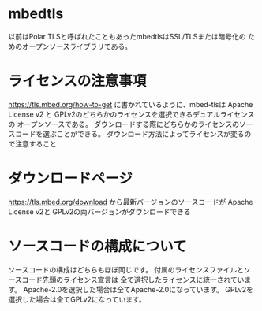 # mbedtls

以前はPolar TLSと呼ばれたこともあったmbedtlsはSSL/TLSまたは暗号化の
ためのオープンソースライブラリである。

# ライセンスの注意事項

https://tls.mbed.org/how-to-get に書かれているように、mbed-tlsは
Apache License v2 と GPLv2のどちらかのライセンスを選択できるデュアルライセンスの
オープンソースである。
ダウンロードする際にどちらかのライセンスのソースコードを選ぶことができる。
ダウンロード方法によってライセンスが変るので注意すること


# ダウンロードページ

https://tls.mbed.org/download から最新バージョンのソースコードが Apache License v2と
GPLv2の両バージョンがダウンロードできる

# ソースコードの構成について

ソースコードの構成はどちらもほぼ同じです。
付属のライセンスファイルとソースコード先頭のライセンス宣言は
全て選択したライセンスに統一されています。
Apache-2.0を選択した場合は全てApache-2.0になっています。
GPLv2を選択した場合は全てGPLv2になっています。




